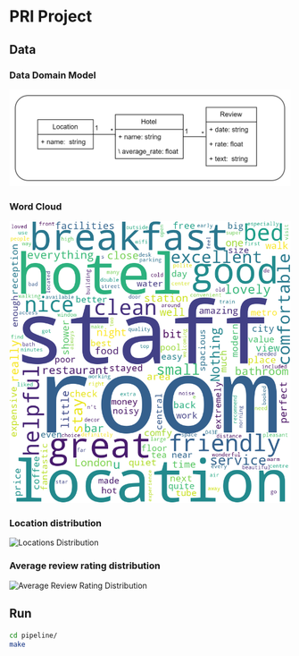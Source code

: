 # PRI Project

## Data

### Data Domain Model

![UML](./imgs/UML.png)

### Word Cloud

![Reviews WordCloud](./imgs/reviews_wordcloud.png)

### Location distribution

![Locations Distribution](./imgs/locations_distribution.png)

### Average review rating distribution

![Average Review Rating Distribution](./imgs/reviews_distribution.png)

## Run 

```bash
cd pipeline/
make
```